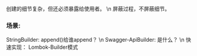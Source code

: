 创建的细节复杂，但还必须暴露给使用者。 \n
屏蔽过程，不屏蔽细节。

### 场景:

StringBuilder: append()给谁append？ \n
Swagger-ApiBuilder: 是什么？ \n
快速实现： Lombok-Builder模式
